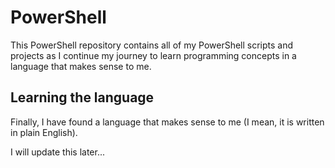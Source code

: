 # PowerShell
This PowerShell repository contains all of my PowerShell scripts and projects as I continue my journey to learn programming concepts in a language that makes sense to me.

## Learning the language
Finally, I have found a language that makes sense to me (I mean, it is written in plain English).

I will update this later...

